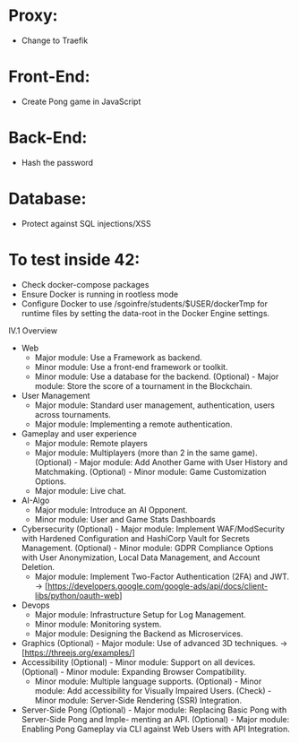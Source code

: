 # Proxy:
- Change to Traefik

# Front-End:
- Create Pong game in JavaScript

# Back-End:
- Hash the password

# Database:
- Protect against SQL injections/XSS

# To test inside 42:
- Check docker-compose packages
- Ensure Docker is running in rootless mode
- Configure Docker to use /sgoinfre/students/$USER/dockerTmp for runtime files by setting the data-root in the Docker Engine settings.

IV.1 Overview
- Web
	- Major module: Use a Framework as backend.
	- Minor module: Use a front-end framework or toolkit.
	- Minor module: Use a database for the backend.
	(Optional) - Major module: Store the score of a tournament in the Blockchain.
- User Management
	- Major module: Standard user management, authentication, users across
	tournaments.
	- Major module: Implementing a remote authentication.
- Gameplay and user experience
	- Major module: Remote players
	- Major module: Multiplayers (more than 2 in the same game).
	(Optional) - Major module: Add Another Game with User History and Matchmaking.
	(Optional) - Minor module: Game Customization Options.
	- Major module: Live chat.
- AI-Algo
	- Major module: Introduce an AI Opponent.
	- Minor module: User and Game Stats Dashboards
- Cybersecurity
	(Optional) - Major module: Implement WAF/ModSecurity with Hardened Configuration and HashiCorp Vault for Secrets Management.
	(Optional) - Minor module: GDPR Compliance Options with User Anonymization, Local Data Management, and Account Deletion.
	- Major module: Implement Two-Factor Authentication (2FA) and JWT. -> [https://developers.google.com/google-ads/api/docs/client-libs/python/oauth-web]
- Devops
	- Major module: Infrastructure Setup for Log Management.
	- Minor module: Monitoring system.
	- Major module: Designing the Backend as Microservices.
 - Graphics
	(Optional) - Major module: Use of advanced 3D techniques. -> [https://threejs.org/examples/]
- Accessibility
	(Optional) - Minor module: Support on all devices.
	(Optional) - Minor module: Expanding Browser Compatibility.
	- Minor module: Multiple language supports.
	(Optional) - Minor module: Add accessibility for Visually Impaired Users.
	(Check) - Minor module: Server-Side Rendering (SSR) Integration.
- Server-Side Pong
	(Optional) - Major module: Replacing Basic Pong with Server-Side Pong and Imple-
	menting an API.
	(Optional) - Major module: Enabling Pong Gameplay via CLI against Web Users with API Integration.
